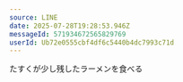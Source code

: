 ```yaml
---
source: LINE
date: 2025-07-28T19:28:53.946Z
messageId: 571934672565829769
userId: Ub72e0555cbf4df6c5440b4dc7993c71d
---
```


たすくが少し残したラーメンを食べる